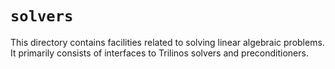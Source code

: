# `solvers`

This directory contains facilities related to solving linear algebraic problems.
It primarily consists of interfaces to Trilinos solvers and preconditioners.